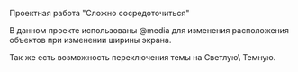 
Проектная работа "Сложно сосредоточиться"

В данном проекте использованы @media для изменения расположения объектов при изменении ширины экрана.

Так же есть возможность переключения темы на Светлую\ Темную.